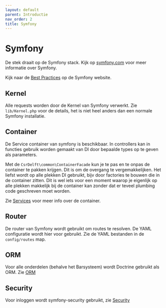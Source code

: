 ```yaml
---
layout: default
parent: Introductie
nav_order: 2
title: Symfony
---
```


# Symfony

De stek draait op de Symfony stack. Kijk op [symfony.com](https://symfony.com) voor meer informatie over Symfony.

Kijk naar de [Best Practices](https://symfony.com/doc/current/best_practices.html) op de Symfony website.

## Kernel

Alle requests worden door de Kernel van Symfony verwerkt. Zie `lib/Kernel.php` voor de details, het is niet heel anders dan een normale Symfony installatie.

## Container

De Service container van symfony is beschikbaar. In controllers kan in functies gebruik worden gemaakt van DI door bepaalde types op te geven als parameters.

Met de `CsrDelft\common\ContainerFacade` kun je te pas en te onpas de container te pakken krijgen. Dit is om de overgang te vergemakkelijken. Het liefst wordt op alle plekken DI gebruikt, bijv door factories te bouwen die in de container zitten. Dit is wel iets voor een moment waarop je eigenlijk op alle plekken makkelijk bij de container kan zonder dat er teveel plumbing code geschreven moet worden.

Zie [Services](../backend/services.md) voor meer info over de container.

## Router

De router van Symfony wordt gebruikt om routes te resolven. De YAML configuratie wordt hier voor gebruikt. Zie de YAML bestanden in de `config/routes` map.

## ORM

Voor alle onderdelen (behalve het Barsysteem) wordt Doctrine gebruikt als ORM. Zie [ORM](../backend/orm.md)


## Security

Voor inloggen wordt symfony-security gebruikt, zie [Security](../backend/security.md)
